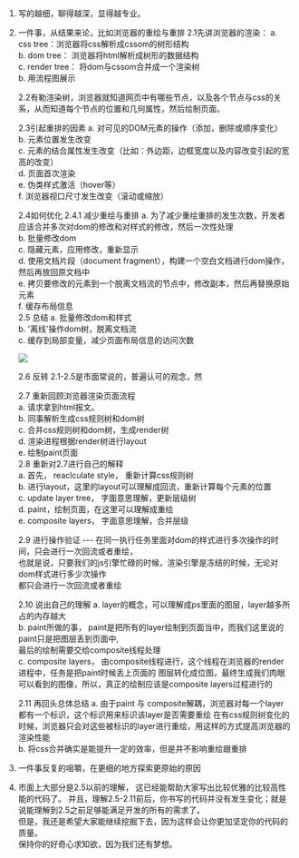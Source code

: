 1. 写的越细，聊得越深，显得越专业。
2. 一件事，从结果来论，比如浏览器的重绘与重排
	2.1先讲浏览器的渲染：
		a. css tree：浏览器将css解析成cssom的树形结构    
		b. dom tree： 浏览器将html解析成树形的数据结构     
		c. render tree： 将dom与cssom合并成一个渲染树    
		b. 用流程图展示

	2.2有勒渲染树，浏览器就知道网页中有哪些节点，以及各个节点与css的关系，从而知道每个节点的位置和几何属性，然后绘制页面。

	2.3引起重排的因素
		a. 对可见的DOM元素的操作（添加，删除或顺序变化）    
		b. 元素位置发生改变     
		c. 元素的结合属性发生改变（比如：外边距，边框宽度以及内容改变引起的宽高的改变）    
		d. 页面首次渲染    
		e. 伪类样式激活（hover等）     
		f. 浏览器视口尺寸发生改变（滚动或缩放）    

	2.4如何优化
		2.4.1 减少重绘与重排
			a. 为了减少重绘重排的发生次数，开发者应该合并多次对dom的修改和对样式的修改，然后一次性处理    
			b. 批量修改dom    
			c. 隐藏元素，应用修改，重新显示     
			d. 使用文档片段（document fragment），构建一个空白文档进行dom操作，然后再放回原文档中    
			e. 拷贝要修改的元素到一个脱离文档流的节点中，修改副本，然后再替换原始元素      
			f. 缓存布局信息    
	2.5 总结
		a. 批量修改dom和样式     
		b. '离线'操作dom树，脱离文档流     
		c. 缓存到局部变量，减少页面布局信息的访问次数    

	![](/dist/basics/1.jpg )

	2.6 反转
		2.1-2.5是市面常说的，普遍认可的观念，然    

	2.7 重新回顾浏览器渲染页面流程   
		a. 请求拿到html报文。   
		b. 同事解析生成css规则树和dom树    
		c. 合并css规则树和dom树，生成render树    
		d. 渲染进程根据render树进行layout    
		e. 绘制paint页面    
	2.8 重新对2.7进行自己的解释    
		a. 首先， reaclculate style， 重新计算css规则树      
		b. 进行layout，这里的layout可以理解成回流，重新计算每个元素的位置    
		c. update layer tree， 字面意思理解，更新层级树     
		d. paint，绘制页面，在这里可以理解成重绘    
		e. composite layers， 字面意思理解，合并层级    

	2.9 进行操作验证 --- 
		在同一执行任务里面对dom的样式进行多次操作的时间，只会进行一次回流或者重绘，   
		也就是说，只要我们的js引擎忙碌的时候，渲染引擎是冻结的时候，无论对dom样式进行多少次操作    
		都只会进行一次回流或者重绘    

	2.10 说出自己的理解
		a. layer的概念，可以理解成ps里面的图层，layer越多所占的内存越大    
		b. paint所做的事， paint是把所有的layer绘制到页面当中，而我们这里说的paint只是把图层丢到页面中,  
			最后的绘制需要交给composite线程处理    
		c. composite layers， 由composite线程进行，这个线程在浏览器的render进程中，任务是把paint时候丢上页面的
			图层转化成位图，最终生成我们肉眼可以看到的图像，所以，真正的绘制应该是composite layers过程进行的	

	2.11 再回头总体总结
		a. 由于paint 与 composite解耦，浏览器对每一个layer都有一个标识，这个标识用来标识该layer是否需要重绘
			 在有css规则树变化的时候，浏览器只会对这些被标识的layer进行重绘，用这样的方式提高浏览器的渲染性能      
		b. 将css合并确实是能提升一定的效率，但是并不影响重绘跟重排      

3. 一件事反复的咀嚼，在更细的地方探索更原始的原因

4. 市面上大部分是2.5以前的理解， 这已经能帮助大家写出比较优雅的比较高性能的代码了。
   并且，理解2.5-2.11前后，你书写的代码并没有发生变化；就是说能理解到2.5之前足够能满足开发的所有的需求了。    
   但是，我还是希望大家能继续挖掘下去，因为这样会让你更加坚定你的代码的质量。     
   保持你的好奇心求知欲，因为我们还有梦想。  